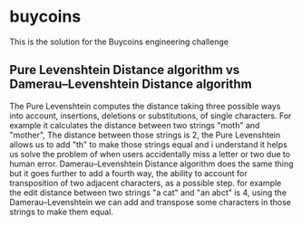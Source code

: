 # buycoins
This is the solution for the Buycoins engineering challenge
## Pure Levenshtein Distance algorithm vs Damerau–Levenshtein Distance algorithm
The Pure Levenshtein computes the distance taking three possible ways into account, insertions, deletions or substitutions, of single characters.
For example it calculates the distance between two strings "moth" and "mother", The distance between those strings is 2, the Pure Levenshtein allows us to add "th" to make those strings equal and i understand it helps us solve the problem of when users accidentally miss a letter or two due to human error.
Damerau–Levenshtein Distance algorithm does the same thing but it goes further to add a fourth way, the ability to account for transposition of two adjacent characters, as a possible step. for example the edit distance between two strings "a cat" and "an abct" is 4, using the Damerau–Levenshtein we can add and transpose some characters in those strings to make them equal.
